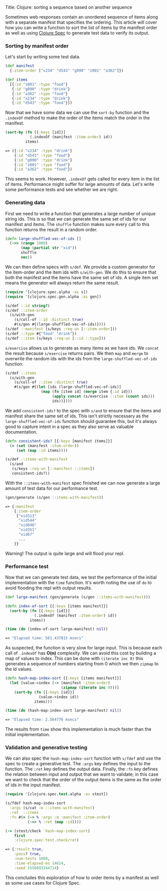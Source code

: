 Title: Clojure: sorting a sequence based on another sequence

Sometimes web responses contain an unordered sequence of items along with a separate manifest that specifies the ordering. This article will cover how you can write a function to sort the list of items by the manifest order as well as using [Clojure Spec](https://clojure.org/guides/spec#_exercise) to generate test data to verify its output.

### Sorting by manifest order

Let's start by writing some test data.

```clojure
(def manifest
  {:item-order ["x234" "d543" "g090" "z001" "a362"]})

(def items
  [{:id "z001" :type "food"}
   {:id "g090" :type "drink"}
   {:id "a362" :type "food"}
   {:id "x234" :type "drink"}
   {:id "d543" :type "food"}])
```

Now that we have some data we can use the `sort-by` function and the `.indexOf` method to make the order of the items match the order in the manifest.

```clojure
(sort-by (fn [{:keys [id]}]
           (.indexOf (manifest :item-order) id))
         items)

=> ({:id "x234" :type "drink"}
    {:id "d543" :type "food"}
    {:id "g090" :type "drink"}
    {:id "z001" :type "food"}
    {:id "a362" :type "food"})
```

This seems to work. However, `.indexOf` gets called for every item in the list of items. Performance might suffer for large amounts of data. Let's write some performance tests and see whether we are right.

### Generating data

First we need to write a function that generates a large number of unique string ids. This is so that we can generate the same set of ids for our manifest and items. The `shuffle` function makes sure every call to this function returns the result in a random order.

```clojure
(defn large-shuffled-vec-of-ids []
  (->> (range 1000)
       (map (partial str "xid"))
       shuffle
       vec))
```

We can then define specs with `s/def`. We provide a custom generator for the item-order and the item ids with `s/with-gen`. We do this to ensure that both the manifest and the items have the same set of ids. A single item set means the generator will always return the same result.

```clojure
(require '[clojure.spec.alpha :as s])
(require '[clojure.spec.gen.alpha :as gen])

(s/def ::id string?)
(s/def ::item-order
  (s/with-gen
    (s/coll-of ::id :distinct true)
    #(s/gen #{(large-shuffled-vec-of-ids)})))
(s/def ::manifest (s/keys :req-un [::item-order]))
(s/def ::type #{"food" "drink"})
(s/def ::item (s/keys :req-un [::id ::type]))
```

`s/exercise` allows us to generate as many items as we have ids. We `concat` the result because `s/exercise` returns pairs. We then `map` and  `merge` to overwrite the random ids with the ids from the `large-shuffled-vec-of-ids` function.

```clojure
(s/def ::items
  (s/with-gen
    (s/coll-of ::item :distinct true)
    #(s/gen #{(let [ids (large-shuffled-vec-of-ids)]
                (map (fn [item id] (merge item {:id id}))
                     (apply concat (s/exercise ::item (count ids)))
                     ids))})))
```

We add `consistent-ids?` to the spec with `s/and` to ensure that the items and manifest share the same set of ids. This isn't strictly necessary as the `large-shuffled-vec-of-ids` function should guarantee this, but it's always good to capture intent in a spec as they also serve as valuable documentation.

```clojure
(defn consistent-ids? [{:keys [manifest items]}]
  (= (set (manifest :item-order))
     (set (map :id items))))

(s/def ::items-with-manifest
  (s/and
   (s/keys :req-un [::manifest ::items])
   consistent-ids?))
```

With the `::items-with-manifest` spec finished we can now generate a large amount of test data for our performance test.

```clojure
(gen/generate (s/gen ::items-with-manifest))

=> {:manifest
    {:item-order
     ["xid313"
      "xid544"
      "xid846"
      "xid351"
      "xid67"
      ...
    }}
```

Warning! The output is quite large and will flood your repl.

### Performance test

Now that we can generate test data, we test the performance of the initial implementation with the `time` function. It's worth noting the use of `do` to avoid flooding the repl with output results.

```clojure
(def large-manifest (gen/generate (s/gen ::items-with-manifest)))

(defn index-of-sort [{:keys [items manifest]}]
  (sort-by (fn [{:keys [id]}]
             (.indexOf (manifest :item-order) id))
           items))

(time (do (index-of-sort large-manifest) nil))

=> "Elapsed time: 561.437815 msecs"
```

As suspected, the function is very slow for large input. This is because each call of `.indexOf` has **O(n)** complexity. We can avoid this cost by building a map of values to index. This can be done with `(iterate inc 0)` this generates a sequence of numbers starting from 0 which we then `zipmap` to the id values.

```clojure
(defn hash-map-index-sort [{:keys [items manifest]}]
  (let [value->index (-> (manifest :item-order)
                         (zipmap (iterate inc 0)))]
    (sort-by (fn [{:keys [id]}]
               (value->index id))
             items)))

(time (do (hash-map-index-sort large-manifest) nil))

=> "Elapsed time: 2.564776 msecs"
```

The results from `time` show this implementation is much faster than the initial implementation.

### Validation and generative testing

We can also spec the `hash-map-index-sort` function with `s/fdef` and use the spec to create a generative test. The `:args` key defines the input to the function. The `:ret` key defines the output data. Finally, the `:fn` key defines the relation between input and output that we want to validate; in this case we want to check that the order of the output items is the same as the order of ids in the input manifest.

```clojure
(require '[clojure.spec.test.alpha :as stest])

(s/fdef hash-map-index-sort
  :args (s/cat :m ::items-with-manifest)
  :ret  ::items
  :fn #(= (-> % :args :m :manifest :item-order)
          (->> % :ret (map :id))))

(-> (stest/check `hash-map-index-sort)
    first
    :clojure.spec.test.check/ret)

=> {:result true,
    :pass? true,
    :num-tests 1000,
    :time-elapsed-ms 14614,
    :seed 1558893244714}
```

This concludes this exploration of how to order items by a manifest as well as some use cases for Clojure Spec.
